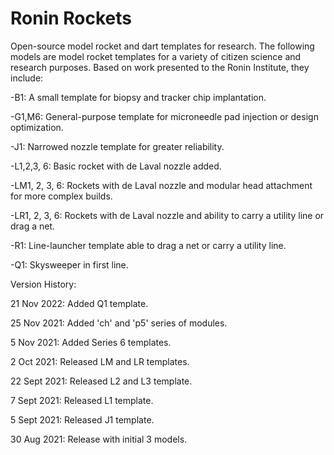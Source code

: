 # Ronin Rockets

Open-source model rocket and dart templates for research. The following models are model rocket templates for a variety of citizen science and research purposes. Based on work presented to the Ronin Institute, they include:


-B1: A small template for biopsy and tracker chip implantation. 

-G1,M6: General-purpose template for microneedle pad injection or design optimization.

-J1: Narrowed nozzle template for greater reliability. 

-L1,2,3, 6: Basic rocket with de Laval nozzle added. 

-LM1, 2, 3, 6: Rockets with de Laval nozzle and modular head attachment for more complex builds. 

-LR1, 2, 3, 6: Rockets with de Laval nozzle and ability to carry a utility line or drag a net. 

-R1: Line-launcher template able to drag a net or carry a utility line. 

-Q1: Skysweeper in first line.


Version History:

21 Nov 2022: Added Q1 template.

25 Nov 2021: Added 'ch' and 'p5' series of modules. 

5 Nov 2021: Added Series 6 templates. 

2 Oct 2021: Released LM and LR templates.

22 Sept 2021: Released L2 and L3 template.

7 Sept 2021: Released L1 template.

5 Sept 2021: Released J1 template. 

30 Aug 2021: Release with initial 3 models. 
